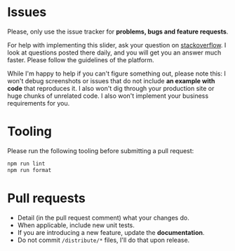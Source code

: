 # Issues
Please, only use the issue tracker for **problems, bugs and feature requests**.

For help with implementing this slider, ask your question on [stackoverflow](https://stackoverflow.com/questions/tagged/nouislider). I look at questions posted there daily, and you will get you an answer much faster. Please follow the guidelines of the platform.

While I'm happy to help if you can't figure something out, please note this: I won't debug screenshots or issues that do not include **an example with code** that reproduces it. I also won't dig through your production site or huge chunks of unrelated code. I also won't implement your business requirements for you.

# Tooling

Please run the following tooling before submitting a pull request:

```bash
npm run lint
npm run format
```

# Pull requests
- Detail (in the pull request comment) what your changes do.
- When applicable, include new unit tests.
- If you are introducing a new feature, update the **documentation**.
- Do not commit `/distribute/*` files, I'll do that upon release.
